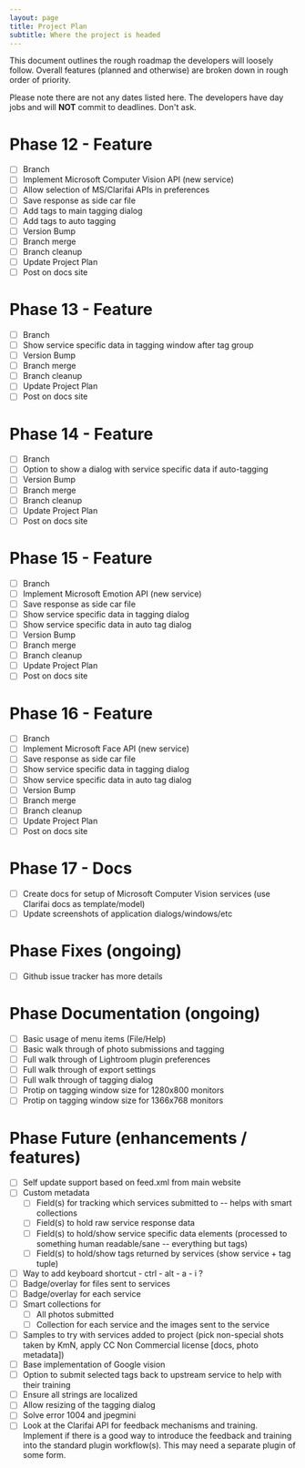```yaml
---
layout: page
title: Project Plan
subtitle: Where the project is headed
---
```


This document outlines the rough roadmap the developers will loosely follow. Overall features (planned and otherwise) are broken down in rough order of priority.

Please note there are not any dates listed here. The developers have day jobs and will **NOT** commit to deadlines. Don't ask. 

# Phase 12 - Feature
- [ ] Branch
- [ ] Implement Microsoft Computer Vision API (new service)
- [ ] Allow selection of MS/Clarifai APIs in preferences
- [ ] Save response as side car file
- [ ] Add tags to main tagging dialog
- [ ] Add tags to auto tagging
- [ ] Version Bump
- [ ] Branch merge
- [ ] Branch cleanup
- [ ] Update Project Plan
- [ ] Post on docs site

# Phase 13 - Feature
- [ ] Branch
- [ ] Show service specific data in tagging window after tag group
- [ ] Version Bump
- [ ] Branch merge
- [ ] Branch cleanup
- [ ] Update Project Plan
- [ ] Post on docs site

# Phase 14 - Feature
- [ ] Branch
- [ ] Option to show a dialog with service specific data if auto-tagging 
- [ ] Version Bump
- [ ] Branch merge
- [ ] Branch cleanup
- [ ] Update Project Plan
- [ ] Post on docs site

# Phase 15 - Feature
- [ ] Branch
- [ ] Implement Microsoft Emotion API (new service)
- [ ] Save response as side car file
- [ ] Show service specific data in tagging dialog
- [ ] Show service specific data in auto tag dialog
- [ ] Version Bump
- [ ] Branch merge
- [ ] Branch cleanup
- [ ] Update Project Plan
- [ ] Post on docs site

# Phase 16 - Feature
- [ ] Branch
- [ ] Implement Microsoft Face API (new service)
- [ ] Save response as side car file
- [ ] Show service specific data in tagging dialog
- [ ] Show service specific data in auto tag dialog
- [ ] Version Bump
- [ ] Branch merge
- [ ] Branch cleanup
- [ ] Update Project Plan
- [ ] Post on docs site

# Phase 17 - Docs
- [ ] Create docs for setup of Microsoft Computer Vision services (use Clarifai docs as template/model)
- [ ] Update screenshots of application dialogs/windows/etc

# Phase Fixes (ongoing)
- [ ] Github issue tracker has more details

# Phase Documentation (ongoing)
- [ ] Basic usage of menu items (File/Help)
- [ ] Basic walk through of photo submissions and tagging
- [ ] Full walk through of Lightroom plugin preferences
- [ ] Full walk through of export settings
- [ ] Full walk through of tagging dialog
- [ ] Protip on tagging window size for 1280x800 monitors
- [ ] Protip on tagging window size for 1366x768 monitors

# Phase Future (enhancements / features)
- [ ] Self update support based on feed.xml from main website
- [ ] Custom metadata
    - [ ] Field(s) for tracking which services submitted to -- helps with smart collections
    - [ ] Field(s) to hold raw service response data
    - [ ] Field(s) to hold/show service specific data elements (processed to something human readable/sane -- everything but tags)
    - [ ] Field(s) to hold/show tags returned by services (show service + tag tuple)
- [ ] Way to add keyboard shortcut - ctrl - alt - a - i ?
- [ ] Badge/overlay for files sent to services
- [ ] Badge/overlay for each service
- [ ] Smart collections for
   - [ ] All photos submitted
   - [ ] Collection for each service and the images sent to the service
- [ ] Samples to try with services added to project (pick non-special shots taken by KmN, apply CC Non Commercial license [docs, photo metadata])
- [ ] Base implementation of Google vision
- [ ] Option to submit selected tags back to upstream service to help with their training
- [ ] Ensure all strings are localized
- [ ] Allow resizing of the tagging dialog
- [ ] Solve error 1004 and jpegmini
- [ ] Look at the Clarifai API for feedback mechanisms and training. Implement if there is a good way to introduce the feedback and training into the standard plugin workflow(s). This may need a separate plugin of some form.